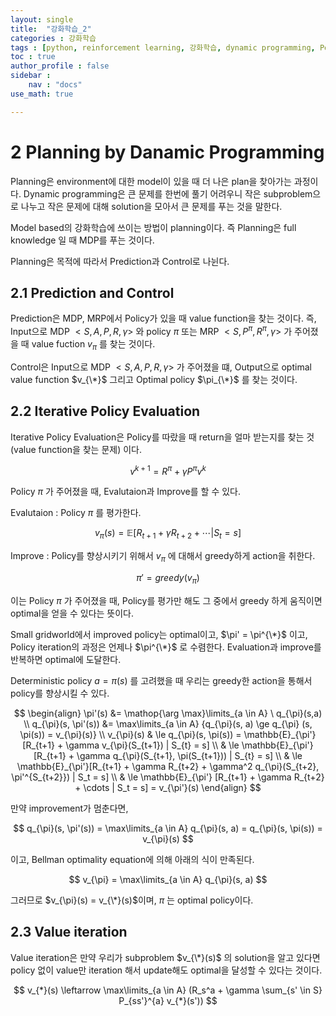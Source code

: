 ```yaml
---
layout: single
title:  "강화학습_2"
categories : 강화학습
tags : [python, reinforcement learning, 강화학습, dynamic programming, Policy iteration, Value iteration]
toc : true
author_profile : false
sidebar : 
    nav : "docs"
use_math: true

---
```


 

# **2  Planning by Danamic Programming**

Planning은 environment에 대한 model이 있을 때 더 나은 plan을 찾아가는 과정이다. Dynamic programming은 큰 문제를 한번에 풀기 어려우니 작은 subproblem으로 나누고 작은 문제에 대해 solution을 모아서 큰 문제를 푸는 것을 말한다.

Model based의 강화학습에 쓰이는 방법이 planning이다. 즉 Planning은 full knowledge 일 때 MDP를 푸는 것이다.

Planning은 목적에 따라서 Prediction과 Control로 나뉜다.

 

## **2.1**   **Prediction and Control**

Prediction은 MDP, MRP에서 Policy가 있을 때 value function을 찾는 것이다. 즉, Input으로 MDP $<S, A, P, R, \gamma>$ 와 policy $\pi$ 또는 MRP $<S, P^{\pi}, R^{\pi}, \gamma>$ 가 주어졌을 때 value fuction $v_{\pi}$ 를 찾는 것이다.

Control은 Input으로 MDP $<S, A, P, R, \gamma>$ 가 주어졌을 떄, Output으로 optimal value function $v_{\*}$ 그리고 Optimal policy $\pi_{\*}$ 를 찾는 것이다.

 

## **2.2**   **Iterative Policy Evaluation**

Iterative Policy Evaluation은 Policy를 따랐을 때 return을 얼마 받는지를 찾는 것(value function을 찾는 문제) 이다.   


$$
v^{k+1} = R^{\pi} + \gamma P^{\pi} v^{k}
$$


Policy $\pi$ 가 주어졌을 때, Evalutaion과 Improve를 할 수 있다.

Evalutaion : Policy $\pi$ 를 평가한다.  


$$
v_{\pi}(s) = \mathbb{E}[R_{t+1} + \gamma R_{t+2} + \cdots | S_{t} = s]
$$


Improve : Policy를 향상시키기 위해서 $v_{\pi}$ 에 대해서 greedy하게 action을 취한다.  


$$
\pi' = greedy(v_{\pi})
$$


이는 Policy $\pi$ 가 주어졌을 때, Policy를 평가만 해도 그 중에서 greedy 하게 움직이면 optimal을 얻을 수 있다는 뜻이다.

Small gridworld에서 improved policy는 optimal이고, $\pi' = \pi^{\*}$ 이고, Policy iteration의 과정은 언제나 $\pi^{\*}$ 로 수렴한다. Evaluation과 improve를 반복하면 optimal에 도달한다.

Deterministic policy $a = \pi(s)$ 를 고려했을 때 우리는 greedy한 action을 통해서 policy를 향상시킬 수 있다.   


$$
\begin{align}
\pi'(s) &= \mathop{\arg \max}\limits_{a \in A} \ q_{\pi}(s,a) \\
q_{\pi}(s, \pi'(s)) &= \max\limits_{a \in A} {q_{\pi}(s, a) \ge q_{\pi} (s, \pi(s)) = v_{\pi}(s)} \\
v_{\pi}(s) & \le q_{\pi}(s, \pi(s)) = \mathbb{E}_{\pi'}[R_{t+1} + \gamma v_{\pi}(S_{t+1}) | S_{t} = s] \\
& \le \mathbb{E}_{\pi'}[R_{t+1} + \gamma q_{\pi}(S_{t+1}, \pi(S_{t+1})) | S_{t} = s] \\
& \le \mathbb{E}_{\pi'}[R_{t+1} + \gamma R_{t+2} + \gamma^2 q_{\pi}(S_{t+2}, \pi'^{S_{t+2}}) | S_t = s] \\
& \le \mathbb{E}_{\pi'} [R_{t+1} + \gamma R_{t+2} + \cdots | S_t = s] = v_{\pi'}(s)
\end{align}
$$


만약 improvement가 멈춘다면,   


$$
q_{\pi}(s, \pi'(s)) = \max\limits_{a \in A} q_{\pi}(s, a) = q_{\pi}(s, \pi(s)) = v_{\pi}(s)
$$


이고, Bellman optimality equation에 의해 아래의 식이 만족된다.   


$$
v_{\pi} = \max\limits_{a \in A} q_{\pi}(s, a)
$$


그러므로 $v_{\pi}(s) = v_{\*}(s)$이며, $\pi$ 는 optimal policy이다.

 

## **2.3**   **Value iteration**

Value iteration은 만약 우리가 subproblem $v_{\*}(s)$ 의 solution을 알고 있다면 policy 없이 value만 iteration 해서 update해도 optimal을 달성할 수 있다는 것이다.   


$$
v_{*}(s) \leftarrow \max\limits_{a \in A} (R_s^a + \gamma \sum_{s' \in S} P_{ss'}^{a} v_{*}(s'))
$$


